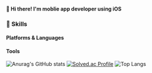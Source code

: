 #### 👋 Hi there! I'm moblie app developer using iOS


### 💪 Skills
#### Platforms & Languages

#### Tools

![Anurag's GitHub stats](https://github-readme-stats.vercel.app/api?username=yoohyebin&show_icons=true&bg_color=#fad0c4,#ffd1ff)
[![Solved.ac Profile](http://mazassumnida.wtf/api/generate_badge?boj=99dbgpqls)](https://solved.ac/99dbgpqls)
![Top Langs](https://github-readme-stats.vercel.app/api/top-langs/?username=yoohyebin&layout=compact&theme=onedark)
